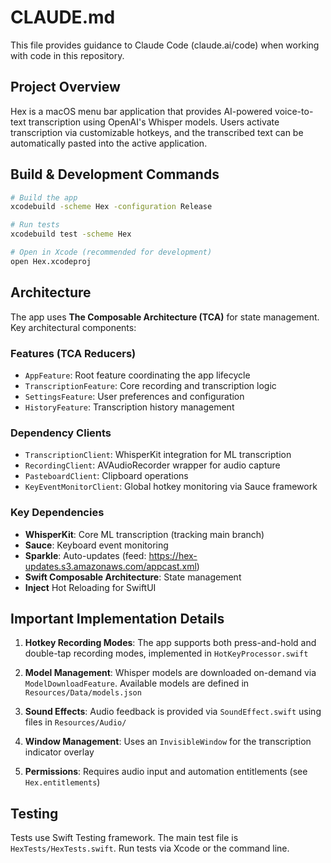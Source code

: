 # CLAUDE.md

This file provides guidance to Claude Code (claude.ai/code) when working with code in this repository.

## Project Overview

Hex is a macOS menu bar application that provides AI-powered voice-to-text transcription using OpenAI's Whisper models. Users activate transcription via customizable hotkeys, and the transcribed text can be automatically pasted into the active application.

## Build & Development Commands

```bash
# Build the app
xcodebuild -scheme Hex -configuration Release

# Run tests
xcodebuild test -scheme Hex

# Open in Xcode (recommended for development)
open Hex.xcodeproj
```

## Architecture

The app uses **The Composable Architecture (TCA)** for state management. Key architectural components:

### Features (TCA Reducers)
- `AppFeature`: Root feature coordinating the app lifecycle
- `TranscriptionFeature`: Core recording and transcription logic
- `SettingsFeature`: User preferences and configuration
- `HistoryFeature`: Transcription history management

### Dependency Clients
- `TranscriptionClient`: WhisperKit integration for ML transcription
- `RecordingClient`: AVAudioRecorder wrapper for audio capture
- `PasteboardClient`: Clipboard operations
- `KeyEventMonitorClient`: Global hotkey monitoring via Sauce framework

### Key Dependencies
- **WhisperKit**: Core ML transcription (tracking main branch)
- **Sauce**: Keyboard event monitoring
- **Sparkle**: Auto-updates (feed: https://hex-updates.s3.amazonaws.com/appcast.xml)
- **Swift Composable Architecture**: State management
- **Inject** Hot Reloading for SwiftUI

## Important Implementation Details

1. **Hotkey Recording Modes**: The app supports both press-and-hold and double-tap recording modes, implemented in `HotKeyProcessor.swift`

2. **Model Management**: Whisper models are downloaded on-demand via `ModelDownloadFeature`. Available models are defined in `Resources/Data/models.json`

3. **Sound Effects**: Audio feedback is provided via `SoundEffect.swift` using files in `Resources/Audio/`

4. **Window Management**: Uses an `InvisibleWindow` for the transcription indicator overlay

5. **Permissions**: Requires audio input and automation entitlements (see `Hex.entitlements`)

## Testing

Tests use Swift Testing framework. The main test file is `HexTests/HexTests.swift`. Run tests via Xcode or the command line.